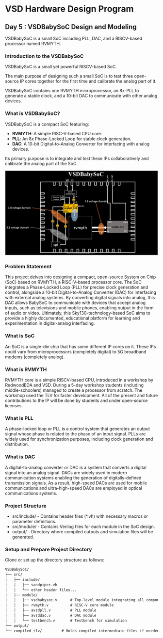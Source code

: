 # VSD Hardware Design Program

## Day 5 : VSDBabySoC Design and Modeling

VSDBabySoC is a small SoC including PLL, DAC, and a RISCV-based processor named RVMYTH.

### Introduction to the VSDBabySoC
VSDBabySoC is a small yet powerful RISCV-based SoC. 

The main purpose of designing such a small SoC is to test three open-source IP cores together for the first time and calibrate the analog part of it. 

VSDBabySoC contains one RVMYTH microprocessor, an 8x-PLL to generate a stable clock, and a 10-bit DAC to communicate with other analog devices.

### What is VSDBabySoC?
  VSDBabySoC is a compact SoC featuring:
  - **RVMYTH**: A simple RISC-V-based CPU core.
  - **PLL**: An 8x Phase-Locked Loop for stable clock generation.
  - **DAC**: A 10-bit Digital-to-Analog Converter for interfacing with analog devices.

  Its primary purpose is to integrate and test these IPs collaboratively and calibrate the analog part of the SoC.

  ![Alt Text](Images/BabySoC_block.png)

### Problem Statement
This project delves into designing a compact, open-source System on Chip (SoC) based on RVMYTH, a RISC-V-based processor core. The SoC integrates a Phase-Locked Loop (PLL) for precise clock generation and control, alongside a 10-bit Digital-to-Analog Converter (DAC) for interfacing with external analog systems. By converting digital signals into analog, this DAC allows BabySoC to communicate with devices that accept analog inputs, such as televisions and mobile phones, enabling output in the form of audio or video. Ultimately, this Sky130-technology-based SoC aims to provide a highly documented, educational platform for learning and experimentation in digital-analog interfacing.

### What is SoC
An SoC is a single-die chip that has some different IP cores on it. These IPs could vary from microprocessors (completely digital) to 5G broadband modems (completely analog).

### What is RVMYTH
RVMYTH core is a simple RISCV-based CPU, introduced in a workshop by RedwoodEDA and VSD. During a 5-day workshop students (including middle-schoolers) managed to create a processor from scratch. The workshop used the TLV for faster development. All of the present and future contributions to the IP will be done by students and under open-source licenses.

### What is PLL
A phase-locked loop or PLL is a control system that generates an output signal whose phase is related to the phase of an input signal. PLLs are widely used for synchronization purposes, including clock generation and distribution.

### What is DAC
A digital-to-analog converter or DAC is a system that converts a digital signal into an analog signal. DACs are widely used in modern communication systems enabling the generation of digitally-defined transmission signals. As a result, high-speed DACs are used for mobile communications and ultra-high-speed DACs are employed in optical communications systems.

### Project Structure
- src/include/ - Contains header files (*.vh) with necessary macros or parameter definitions.
- src/module/ - Contains Verilog files for each module in the SoC design.
- output/ - Directory where compiled outputs and simulation files will be generated.

### Setup and Prepare Project Directory
Clone or set up the directory structure as follows:
```txt
VSDBabySoC/
├── src/
│   ├── include/
│   │   ├── sandpiper.vh
│   │   └── other header files...
│   ├── module/
│   │   ├── vsdbabysoc.v      # Top-level module integrating all components
│   │   ├── rvmyth.v          # RISC-V core module
│   │   ├── avsdpll.v         # PLL module
│   │   ├── avsddac.v         # DAC module
│   │   └── testbench.v       # Testbench for simulation
└── output/
└── compiled_tlv/         # Holds compiled intermediate files if needed
```
